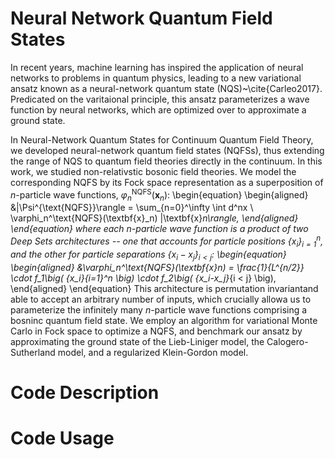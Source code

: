 # Neural Network Quantum Field States

In recent years, machine learning has inspired the application of neural networks to problems in quantum physics, leading to a new variational ansatz known as a neural-network quantum state (NQS)~\cite{Carleo2017}. Predicated on the varitaional principle, this ansatz parameterizes a wave function by neural networks, which are optimized over to approximate a ground state.

In Neural-Network Quantum States for Continuum Quantum Field Theory, we developed neural-network quantum field states (NQFSs), thus extending the range of NQS to quantum field theories directly in the continuum. In this work, we studied non-relativstic bosonic field theories. We model the corresponding NQFS by its Fock space representation as a superposition of $n$-particle wave functions, $\varphi_n^\text{NQFS}(\textbf{x}_n)$:
\begin{equation}
\begin{aligned}
    &|\Psi^{\text{NQFS}}\rangle = \sum_{n=0}^\infty \int d^nx \ \varphi_n^\text{NQFS}(\textbf{x}_n) |\textbf{x}_n\rangle,
\end{aligned}
\end{equation}
where each $n$-particle wave function is a product of two Deep Sets architectures -- one that accounts for particle positions $\{x_i\}_{i=1}^n$, and the other for particle separations $\{x_i - x_j\}_{i<j}$:
\begin{equation}
\begin{aligned}
    &\varphi_n^\text{NQFS}(\textbf{x}_n) = \frac{1}{L^{n/2}} \cdot f_1\big( \{x_i\}_{i=1}^n \big) \cdot f_2\big( \{x_i-x_j\}_{i < j} \big),
\end{aligned}
\end{equation}
This architecture is permutation invariantand able to accept an arbitrary number of inputs, which crucially allowa us to parameterize the infinitely many $n$-particle wave functions comprising a bosninc quantum field state. We employ an algorithm for variational Monte Carlo in Fock space to optimize a NQFS, and benchmark our ansatz by approximating the ground state of the Lieb-Liniger model, the Calogero-Sutherland model, and a regularized Klein-Gordon model.


# Code Description



# Code Usage
